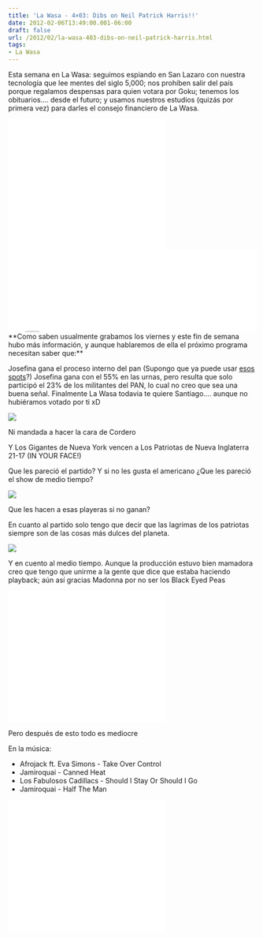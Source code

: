 ```yaml
---
title: 'La Wasa - 4×03: Dibs on Neil Patrick Harris!!'
date: 2012-02-06T13:49:00.001-06:00
draft: false
url: /2012/02/la-wasa-403-dibs-on-neil-patrick-harris.html
tags: 
- La Wasa
---
```


Esta semana en La Wasa: seguimos espiando en San Lazaro con nuestra tecnología que lee mentes del siglo 5,000; nos prohíben salir del país porque regalamos despensas para quien votara por Goku; tenemos los obituarios.... desde el futuro; y usamos nuestros estudios (quizás por primera vez) para darles el consejo financiero de La Wasa.  
  

 <object class="BLOGGER-youtube-video" classid="clsid:D27CDB6E-AE6D-11cf-96B8-444553540000" codebase="http://download.macromedia.com/pub/shockwave/cabs/flash/swflash.cab#version=6,0,40,0" data-thumbnail-src="http://2.gvt0.com/vi/2NuSQm2V5fI/0.jpg" height="266" width="320">
<param name="movie" value="//www.youtube.com/v/2NuSQm2V5fI&amp;fs=1&amp;source=uds"> 
<param name="bgcolor" value="#FFFFFF"> 
<embed width="320" height="266" src="//www.youtube.com/v/2NuSQm2V5fI&amp;fs=1&amp;source=uds" type="application/x-shockwave-flash">
</object> 

  

  
<iframe width="100%" height="166" scrolling="no" frameborder="no" src="//w.soundcloud.com/player/?url=http%3A%2F%2Fapi.soundcloud.com%2Ftracks%2F85231134%3Fsecret_token%3Ds-0nPqn&amp;show_artwork=true&amp;secret_url=true"></iframe>  
**Como saben usualmente grabamos los viernes y este fin de semana hubo más información, y aunque hablaremos de ella el próximo programa necesitan saber que:**  
  
Josefina gana el proceso interno del pan (Supongo que ya puede usar [esos spots](http://www.la-wasa.com/2012/01/la-wasa-402-vs-la-tercera-dimension.html)?) Josefina gana con el 55% en las urnas, pero resulta que solo participó el 23% de los militantes del PAN, lo cual no creo que sea una buena señal. Finalmente La Wasa todavia te quiere Santiago.... aunque no hubiéramos votado por ti xD  
  

![](https://lh3.ggpht.com/-lKUxbp9N_Lw/UKG4UkLNb4I/AAAAAAAACCY/RtnSDOflVHY/s1600/Josefina+V%25C3%25A1zquez+Mota+celebra+junto+Cordero+Creel.jpg)

Ni mandada a hacer la cara de Cordero

  

  

Y Los Gigantes de Nueva York vencen a Los Patriotas de Nueva Inglaterra 21-17 (IN YOUR FACE!)  
  
Que les pareció el partido? Y si no les gusta el americano ¿Que les pareció el show de medio tiempo?  
  

[![](https://lh3.ggpht.com/-y81Zgh7s27U/UKG4Uh5G1cI/AAAAAAAACCY/WZOgANNrL9c/s1600/138326976.jpg)](http://2.bp.blogspot.com/-y81Zgh7s27U/UKG4Uh5G1cI/AAAAAAAACCY/WZOgANNrL9c/s1600/138326976.jpg)

Que les hacen a esas playeras si no ganan?

  
  
En cuanto al partido solo tengo que decir que las lagrimas de los patriotas siempre son de las cosas más dulces del planeta.  
  

[![](https://lh3.ggpht.com/-beXPO_XFUiE/UKG4UuNZrDI/AAAAAAAACCY/m-75BUmHeSM/s1600/138324578.jpg)](http://2.bp.blogspot.com/-beXPO_XFUiE/UKG4UuNZrDI/AAAAAAAACCY/m-75BUmHeSM/s1600/138324578.jpg)

  
Y en cuento al medio tiempo. Aunque la producción estuvo bien mamadora creo que tengo que unirme a la gente que dice que estaba haciendo playback; aún así gracias Madonna por no ser los Black Eyed Peas  
  

  

 <object class="BLOGGER-youtube-video" classid="clsid:D27CDB6E-AE6D-11cf-96B8-444553540000" codebase="http://download.macromedia.com/pub/shockwave/cabs/flash/swflash.cab#version=6,0,40,0" data-thumbnail-src="http://3.gvt0.com/vi/ScA2FqJn9ic/0.jpg" height="266" width="320">
<param name="movie" value="//www.youtube.com/v/ScA2FqJn9ic&amp;fs=1&amp;source=uds"> 
<param name="bgcolor" value="#FFFFFF"> 
<embed width="320" height="266" src="//www.youtube.com/v/ScA2FqJn9ic&amp;fs=1&amp;source=uds" type="application/x-shockwave-flash">
</object> 

Pero después de esto todo es mediocre

  

En la música:

*   Afrojack ft. Eva Simons - Take Over Control
*   Jamiroquai - Canned Heat
*   Los Fabulosos Cadillacs - Should I Stay Or Should I Go
*   Jamiroquai - Half The Man

 <object class="BLOGGER-youtube-video" classid="clsid:D27CDB6E-AE6D-11cf-96B8-444553540000" codebase="http://download.macromedia.com/pub/shockwave/cabs/flash/swflash.cab#version=6,0,40,0" data-thumbnail-src="http://3.gvt0.com/vi/_Sedt2LhOmc/0.jpg" height="266" width="320">
<param name="movie" value="//www.youtube.com/v/_Sedt2LhOmc&amp;fs=1&amp;source=uds"> 
<param name="bgcolor" value="#FFFFFF"> 
<embed width="320" height="266" src="//www.youtube.com/v/_Sedt2LhOmc&amp;fs=1&amp;source=uds" type="application/x-shockwave-flash">
</object>